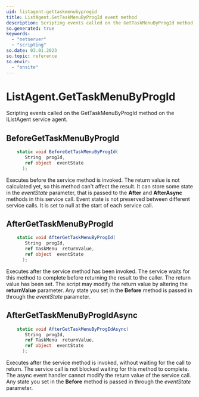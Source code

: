 ```yaml
---
uid: listagent-gettaskmenubyprogid
title: ListAgent.GetTaskMenuByProgId event method
description: Scripting events called on the GetTaskMenuByProgId method on the ListAgent service agent.
so.generated: true
keywords:
  - "netserver"
  - "scripting"
so.date: 03.01.2023
so.topic: reference
so.envir:
  - "onsite"
---
```

# ListAgent.GetTaskMenuByProgId

Scripting events called on the <see cref='M:SuperOffice.CRM.Services.IListAgent.GetTaskMenuByProgId'>GetTaskMenuByProgId</see> method on the <see cref='IListAgent'>IListAgent</see>  service agent.

## BeforeGetTaskMenuByProgId
```cs
    static void BeforeGetTaskMenuByProgId(
       String  progId,
       ref object  eventState
      );
```
Executes before the service method is invoked.
The return value is not calculated yet, so this method can't affect the result.
It can store some state in the *eventState* parameter, that is passed to the **After** and **AfterAsync** methods in this service call.
Event state is not preserved between different service calls. It is set to null at the start of each service call.
## AfterGetTaskMenuByProgId
```cs
    static void AfterGetTaskMenuByProgId(
       String  progId,
       ref TaskMenu  returnValue,
       ref object  eventState
      );
```
Executes after the service method has been invoked. The service waits for this method to complete before returning the result to the caller.
The return value has been set. The script may modify the return value by altering the **returnValue** parameter.
Any state you set in the **Before** method is passed in through the *eventState* parameter.
## AfterGetTaskMenuByProgIdAsync
```cs
    static void AfterGetTaskMenuByProgIdAsync(
       String  progId,
       ref TaskMenu  returnValue,
       ref object  eventState
      );
```
Executes after the service method is invoked, without waiting for the call to return.
The service call is not blocked waiting for this method to complete.
The async event handler cannot modify the return value of the service call.
Any state you set in the **Before** method is passed in through the *eventState* parameter.

